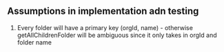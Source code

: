 ## Assumptions in implementation adn testing

1. Every folder will have a primary key (orgId, name) - otherwise getAllChildrenFolder will be ambiguous since it only takes in orgId and folder name